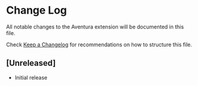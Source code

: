 # Change Log

All notable changes to the Aventura extension will be documented in this file.

Check [Keep a Changelog](http://keepachangelog.com/) for recommendations on how to structure this file.

## [Unreleased]

- Initial release
